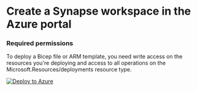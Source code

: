 # Create a Synapse workspace in the Azure portal

### Required permissions
To deploy a Bicep file or ARM template, you need write access on the resources you're deploying and access to all operations on the Microsoft.Resources/deployments resource type.

[![Deploy to Azure](https://aka.ms/deploytoazurebutton)](https://portal.azure.com/#create/Microsoft.Template/uri/https%3A%2F%2Fraw.githubusercontent.com%2Fmicrosoft%2Fpowercat-automation-kit%2FFlow-byodl%2FAutomationKit_Flow_BYODL%2FControl%2520Center%2FFlow%2520Monitoring%2FFlow%2520Monitoring%2520with%2520Azure%2520Synapse%2520link%2FSynpase-without-managed%2520identity-azure-templates%2FSynapseworkspacewithdatalake.json)
